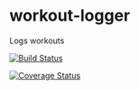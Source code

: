 # workout-logger
Logs workouts

[![Build Status](https://travis-ci.org/Weizilla/workout-logger.svg?branch=master)](https://travis-ci.org/Weizilla/workout-logger)

[![Coverage Status](https://coveralls.io/repos/Weizilla/workout-logger/badge.svg?branch=master&service=github)](https://coveralls.io/github/Weizilla/workout-logger?branch=master)
